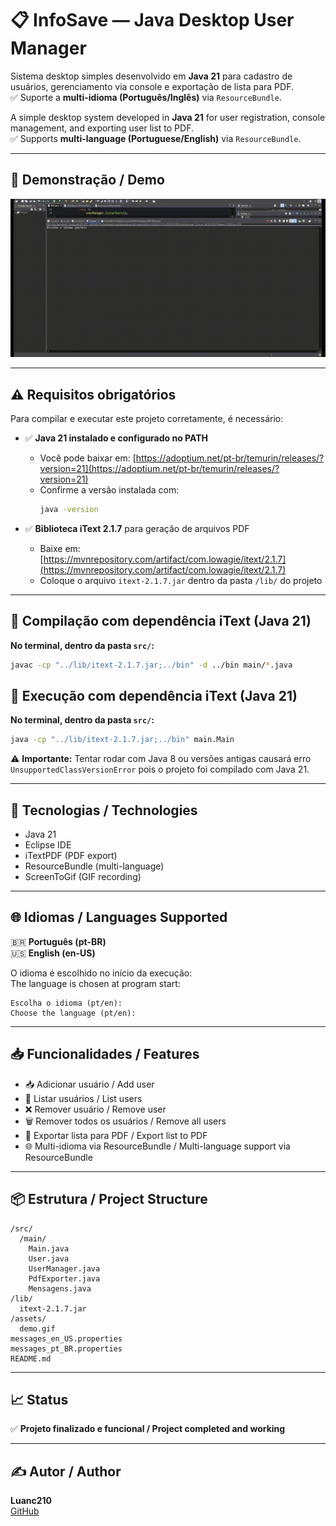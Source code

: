 # 📋 InfoSave — Java Desktop User Manager

Sistema desktop simples desenvolvido em **Java 21** para cadastro de usuários, gerenciamento via console e exportação de lista para PDF.  
✅ Suporte a **multi-idioma (Português/Inglês)** via `ResourceBundle`.

A simple desktop system developed in **Java 21** for user registration, console management, and exporting user list to PDF.  
✅ Supports **multi-language (Portuguese/English)** via `ResourceBundle`.

---

## 📸 Demonstração / Demo

![Demonstração do projeto / Project Demo](assets/demo.gif)

---

## ⚠️ Requisitos obrigatórios

Para compilar e executar este projeto corretamente, é necessário:

- ✅ **Java 21 instalado e configurado no PATH**
  - Você pode baixar em: [https://adoptium.net/pt-br/temurin/releases/?version=21](https://adoptium.net/pt-br/temurin/releases/?version=21)
  - Confirme a versão instalada com:
    ```bash
    java -version
    ```

- ✅ **Biblioteca iText 2.1.7** para geração de arquivos PDF
  - Baixe em: [https://mvnrepository.com/artifact/com.lowagie/itext/2.1.7](https://mvnrepository.com/artifact/com.lowagie/itext/2.1.7)
  - Coloque o arquivo `itext-2.1.7.jar` dentro da pasta `/lib/` do projeto

---

## 📌 Compilação com dependência iText (Java 21)

**No terminal, dentro da pasta `src/`:**

```bash
javac -cp "../lib/itext-2.1.7.jar;../bin" -d ../bin main/*.java
```

## 📌 Execução com dependência iText (Java 21)

**No terminal, dentro da pasta `src/`:**

```bash
java -cp "../lib/itext-2.1.7.jar;../bin" main.Main
```

⚠️ **Importante:** Tentar rodar com Java 8 ou versões antigas causará erro `UnsupportedClassVersionError` pois o projeto foi compilado com Java 21.

---

## 📌 Tecnologias / Technologies

- Java 21
- Eclipse IDE
- iTextPDF (PDF export)
- ResourceBundle (multi-language)
- ScreenToGif (GIF recording)

---

## 🌐 Idiomas / Languages Supported

🇧🇷 **Português (pt-BR)**  
🇺🇸 **English (en-US)**  

O idioma é escolhido no início da execução:  
The language is chosen at program start:

```
Escolha o idioma (pt/en):
Choose the language (pt/en):
```

---

## 📥 Funcionalidades / Features

- 📥 Adicionar usuário / Add user
- 📜 Listar usuários / List users
- ❌ Remover usuário / Remove user
- 🗑️ Remover todos os usuários / Remove all users
- 📄 Exportar lista para PDF / Export list to PDF
- 🌐 Multi-idioma via ResourceBundle / Multi-language support via ResourceBundle

---

## 📦 Estrutura / Project Structure

```
/src/
  /main/
    Main.java
    User.java
    UserManager.java
    PdfExporter.java
    Mensagens.java
/lib/
  itext-2.1.7.jar
/assets/
  demo.gif
messages_en_US.properties
messages_pt_BR.properties
README.md
```

---

## 📈 Status

✅ **Projeto finalizado e funcional / Project completed and working**

---

## ✍️ Autor / Author

**Luanc210**  
[GitHub](https://github.com/Luanc210)
